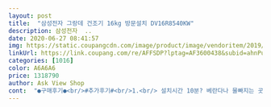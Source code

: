 ```yaml
---
layout: post 
title:  "삼성전자 그랑데 건조기 16kg 방문설치 DV16R8540KW" 
description: 삼성전자  ..
date: 2020-06-27 08:41:57 
img: https://static.coupangcdn.com/image/product/image/vendoritem/2019/04/09/4314073283/4a3c99ec-b910-4dfe-b2d3-4f5184adbd67.jpg 
linkUrl: https://link.coupang.com/re/AFFSDP?lptag=AF3600438&subid=ahnPublicAsk&pageKey=178659792&itemId=511495982&vendorItemId=4314073283&traceid=V0-113-147502f4692a96bd 
categories: [1016] 
color: A6A6A6 
price: 1318790 
author: Ask View Shop 
cont:  "●구매후기●<br/>#추가후기#<br/>1.<br/> 설치시간 10분? 베란다나 물빠지는 곳 있으면 놓고만 가시는 정도로 초고속(설명은 다 해주고 가심).<br/>.<br/><br/>10.<br/> 개인소감<br/>100싸이즈 티가 95싸이즈로 줄어 딱 맞게 줄었네요 쫄티수준<br/>14kg 살지 16kg 살지 고민을 많이 했었는데,<br/>16kg사니 두꺼운 겨울이불이 정말 잘 마릅니다.<br/><br/>2.<br/> 건조기 사용시 옷이 줄지 않는 온도 60도!!^^<br/>3.<br/>  건조기 사용!!<br/>4.<br/> 향<br/>4550분 걸렸나? 잘 못것지만  신형이 아닌 구형인고로 면제품 옷이 줄어버렸어요 그것두 남편 면티 젤로 비싼옷이요<br/>5.<br/> 줄어듦<br/>6.<br/> 건조정도.<br/><br/>6월에 무슨 행사한다고 삼성카드로 할인받아서 구매했는데<br/>7.<br/> 소음 정도.<br/><br/>8.<br/> 편한 정도<br/>9.<br/> 금액<br/>988,200인가에 샀어요.<br/>.<br/><br/>Ps.<br/> 열쓰는 가전이라 에어컨처럼 선 하나만 쓰래요<br/>♦️실내 설치시 ♦️물통? 따로 구매하셔야하나봐요 참고하시길<br/>시간은.<br/>.<br/>표준시간이 딱 맞네요ㅋㅋ<br/>옷이 줄어드는건 모르겠는데 수건 끄트머리에 물결무늬가 생겼어요ㅋㅋ<br/>일반빨래 두번, 이불 빨래 2번, 이불살균 2번 하고나서 먼지확인해보고 깜짝 놀랐어요!!이불이 하나 만들어져 있네요;;;(사진 첨부)<br/>강력추천합니다<br/>거실 베란다에 뒀는데 .<br/>.<br/>베란다 문열고 티비보면 들리긴하는데<br/>건조 시 열 때문에 유연제 향이 다 날아간데요.<br/>.<br/><br/>건조기 높이가.<br/>.<br/><br/>건조기 사고 내가 좋아하니 남편이 담부턴 자기면티는 자연건조 하라며 담부턴 실수 안하면 된다고 웃어 넘기긴 했으나 속은 많이 상했어요 젤로 비싼 티를 줄여놔서 ㅠㅠ<br/>건조기 처음 써본 느낀 거 다 써볼게요^^<br/>건조기는 2시간 20분이면 ok예요.<br/>.<br/><br/>건조기자체는 너무 편합니다.<br/><br/>결국은 2시간 정도 되니까 다 마르더라구요ㅋㅋㅋ<br/>근데.<br/>.<br/>뭔가.<br/>.<br/>열 때문인지.<br/>.<br/>독특한 냄새가 나요.<br/>.<br/>;;ㅋㅋ<br/>기다리기 지루해서 1시간도 해보고 추가 20분해보고 그랬는데.<br/>.<br/><br/>기사님 말씀데로 전기레인지 사용하는거랑 비슷하네요 ㅎㅎ<br/>기사님 설치 끝나고  설명 해주셨는데 사용하기 진짜 편하네요<br/>남편두 저두 맘상했으나 다른 건 멀쩡하더라구요<br/>네이버 블로그 habitandlife/222001623612<br/>다만 통속이 좀 커서, 160cm의 단신인 제게는 불편하여 집게를 이용중입니다.<br/><br/>다행히도 줄어든 게 하나도 없네요!!!<br/>돈을 더주고 신형을 구매할껄 하는 생각이 무지하게 들었네요<br/>돈차이가 엄청 나길래 이걸루 구매했는데  남편옷 줄은거 보니 눈물이 찔끔 비싼면티라 더 속상했네요<br/>드뎌 저두 건조기의  신세계를 맛봣습니다<br/>따끈한 이불이 바짝 말라있어요^^<br/>뜨거운김 빠지라고 이불같은건 예전 빨래건조대에 놓고 식혀줬어요ㅋㅋ<br/>리모컨이 있긴한데.<br/>.<br/>잘.<br/>.<br/>안 쓸것 같아요.<br/>.<br/> 빨래 넣으면서 버튼 바로 누르니까.<br/>.<br/><br/>리모콘 정말 잘쓰고 있습니다.<br/> 단신분들에게는 리모컨있는 이모델 강추합니다.<br/><br/>만약 드럼세탁기 위에 직렬설치였다면 더 편했을 것 같아요<br/>먼지 진짜 탈탈 털어 주네요  살균 소독 할수 있는 기능도 있어 건조된 이불 옷 등등 넣어 돌리면 살균  소독도 되니 진드기도 빠이 빠이 네요 이불털일 없어 대 만족 임돠<br/>문에 고정 시키고 건조해서 제품손상 없이 건조하도록 해주는 틀<br/>밤에 건조하고 문열면 건조기 속 안 위쪽에 불이 들어와있어요.<br/><br/>베란다문 닫으면 거의 안들림.<br/><br/>비싼 올해의 신상 이런거 아니어도 전혀 상관없어요.<br/>.<br/><br/>빨래 잘보이게ㅋㅋ그거 좋던데요?^^ 놓고가는 빨래 없이^^<br/>빨래가 조금만 덜 말라도 나는 냄새가 싫어서.<br/>.<br/><br/>뽀송하고 바삭하게 나오는 빨래 너무 좋네요.<br/><br/>사진보시면 건조기위에 있는 플라스틱에는 모자나 신발 넣고 건조하는거래요.<br/><br/>생각보다 건조 시간이 기네요.<br/>.<br/>표준 건조시간이 2시간 20분?<br/>설치 기사님 무지하게 친절하시고 좋네요 ^^<br/>설치기사님 오실시간 맞춰 빨래 해놨음!!<br/>세탁기가 19kg인데 빨래 돌린것마다 건조기 돌리는데 아주 잘마르고 좋습니다.<br/><br/>세탁기보단 조용한 것 같아요<br/>세탁기에 따라 스태킹키트 고르는 거랑 직렬설치 과정 및 비용은 제가 블로그에 자세하게 적어두었습니다.<br/><br/>세탁할 때 유연제 엄청 넣었는데.<br/>.<br/>건조되고 나니 냄새가 안나요<br/>소음이나 높이도 영상으로 찍어서 올려두었으니 참고하세요<br/>솔직히.<br/>.<br/>아직 3번 밖에 안 썼는데도 돈이 안아까워요.<br/><br/>스태킹키트 및 직렬설치비가 포함되지 않은 상품이라서<br/>습한날엔 제습기를 사용하고 말랐는지 확인하고.<br/>.<br/>이불은 하루가 다되어도 안마르기도 하고.<br/>.<br/>크.<br/>.<br/> 지겹죠? 할일이 많은데 이것만 볼 수도 없고 전기세에.<br/>.<br/><br/>신랑 런닝 줄어들었을 줄 알았는데 이상 무!!<br/>신형은 온도가 60도로 되어있어 옷이 줄지 않는데 이건 구형이라 70도로 되어있어서 어쩔수 없다네요<br/>실제로는 2시간 20분보다 더 길어지기도 .<br/>.<br/>2시간 됐을 때 전 중간에 꺼냈어요.<br/>.<br/> 그래도 잘 말라있어요 뜨끈뜨끈<br/>아.<br/>.<br/>정말 너무좋네요.<br/>.<br/> 너무 잘샀어요.<br/>.<br/><br/>어찌됐든 참 편하네요 세탁기에서 꺼내서 건조기로 바로 정리하면 끝이니  집에 있는 빨래 건조대 창고로 고고씽<br/>열받은 섬유냄새?ㅋㅋ 건조기 향시트가 따로 있던데 그거 구매해야 될 것 같아요<br/>오고나서 그냥 침대 커버, 이불, 베게 커버 다 돌려버렸네요<br/>오늘  배송받고 설치하자마자 바로 사용해보려구  빨래 돌렸어요<br/>울올케 신형인데 60도라도 옷주는건 매한가지라며 구분잘해서 돌려야 한다고 하니 구형산거 후회안함요  ㅎㅎ<br/>원래 8520모델 사려고 했다가, 리모콘때문에 이 모델로 바꿨는데<br/>이게 아마 줄어든거겠죠? 수건이라 상관은 없으나 참고하시라고^^<br/>이불, 수건, 속옷, 티, 런닝, 양말.<br/>.<br/>표준으로 건조했고 이불은 이불건조했어요.<br/><br/>일반 빨래들도 건조기에서 꺼내서 개는동안 식어가더라구요<br/>작년모델(2019) 이지만 60도 이상은 안올라가고 신경쓰이면 온도 조절 가능한 메뉴도 있으니 그거 선택해서 건조하세요<br/>잘 안마르더라구요ㅠ<br/>저는 따로 스태킹키트 구매하고 직렬설치비를 주었습니다.<br/><br/>저에겐 건조기가 최고의 가전입니다♡<br/>저희는 세탁기가 통돌이라 따로설치했어요<br/>정말 잘 산것같습니다.<br/><br/>제 키는 170인데 앉아서 넣고 꺼내는 게 편치는 않네요ㅋㅋ<br/>주말엔 저녁되기전에 이불 에어살균도 했어요.<br/>.<br/>자기전에 깨끗하게.<br/>.<br/>ㅋㅋ<br/>짱!!<br/>쫄아드는 옷도 없구요(목이 쪼글해진 옷은 좀 있습니다)<br/>참고하시라고요 ^^신형도 옷줄어드는건 똑같답니다<br/>처음이라 다 넣고 돌렸더니 이런사태가 ㅠㅠ  담부턴 남편 비싼 면티는 건조기 돌리면 안될듯 하네요 그외 속옷부터 겉옷까지 다 잘 건조되서 나왔으며 먼지가 없이 깔끔하게 옷이 건조되어 나오니 기분 진짜 좋네요  담엔 수건도전 하려구요 수건이 젤로 기대되네요 ㅎ^^<br/>침구를 자주 빨아요진드기가 콘센트타고 온다해서.<br/>.<br/>ㅋㅋ<br/>콘센트에 다른거 꽂지마시고.<br/>.<br/>16v인가? 멀티탭도 종류가 있다네요 전력량에 따라서.<br/>.<br/>16으로 쓰래요안그러면 두꺼비집 내려갈 수 있다니 참고하시길^^<br/>쿵쿵 소리가나서 확인해보니 빨래 엉키지말라고 넣었던 세탁볼? 그게 딸려들어가 있었어요확인해보시길.<br/><br/>특히 두꺼운 수건이나 속옷은 구석구석 소중한 곳까지 열기로 살균된 듯 다말라 있어서 속이 시원하더라구요ㅋㅋ깨끗해진 것 같고^^<br/>표준으로 해두고 끝나서 문열면 열기가ㅋㅋ<br/>하필 비싼티가 있을줄이야<br/>향기 나는 거 좋아하는데ㅠㅜ<br/>" 
---
```

